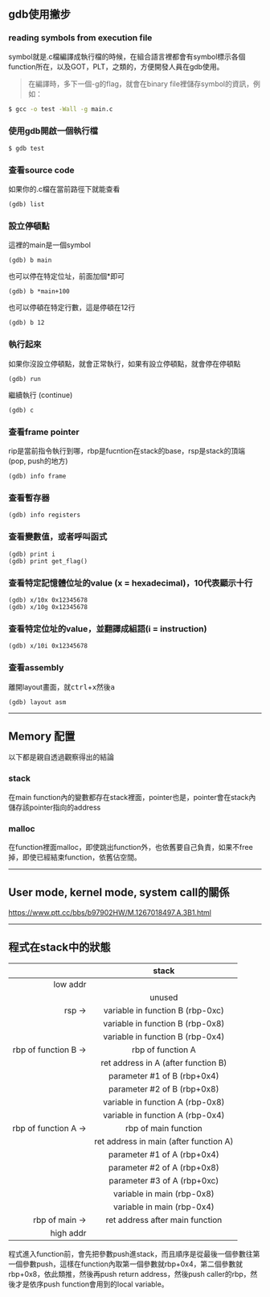 ## gdb使用撇步
### reading symbols from execution file
symbol就是.c檔編譯成執行檔的時候，在組合語言裡都會有symbol標示各個function所在，以及GOT，PLT，之類的，方便開發人員在gdb使用。<br>
> 在編譯時，多下一個-g的flag，就會在binary file裡儲存symbol的資訊，例如：<br>
```bash
$ gcc -o test -Wall -g main.c
```
### 使用gdb開啟一個執行檔
```console
$ gdb test
```
### 查看source code
如果你的.c檔在當前路徑下就能查看<br>
```console
(gdb) list
```
### 設立停頓點
這裡的main是一個symbol<br>
```console
(gdb) b main
```
也可以停在特定位址，前面加個*即可
```console
(gdb) b *main+100
```
也可以停頓在特定行數，這是停頓在12行<br>
```console
(gdb) b 12
```
### 執行起來
如果你沒設立停頓點，就會正常執行，如果有設立停頓點，就會停在停頓點<br>
```console
(gdb) run
```
繼續執行 (continue)
```console
(gdb) c
```
### 查看frame pointer
rip是當前指令執行到哪，rbp是fucntion在stack的base，rsp是stack的頂端(pop, push的地方)
```console
(gdb) info frame
```
### 查看暫存器
```console
(gdb) info registers
```
### 查看變數值，或者呼叫函式
```console
(gdb) print i
(gdb) print get_flag()
```
### 查看特定記憶體位址的value (x = hexadecimal)，10代表顯示十行
```console
(gdb) x/10x 0x12345678
(gdb) x/10g 0x12345678
```
### 查看特定位址的value，並翻譯成組語(i = instruction)
```console
(gdb) x/10i 0x12345678
```
### 查看assembly
離開layout畫面，就<kbd>ctrl</kbd>+<kbd>x</kbd>然後<kbd>a</kbd>
```console
(gdb) layout asm
```
***
## Memory 配置
以下都是親自透過觀察得出的結論
### stack
在main function內的變數都存在stack裡面，pointer也是，pointer會在stack內儲存該pointer指向的address<br>
### malloc
在function裡面malloc，即使跳出function外，也依舊要自己負責，如果不free掉，即使已經結束function，依舊佔空間。

***
## User mode, kernel mode, system call的關係
https://www.ptt.cc/bbs/b97902HW/M.1267018497.A.3B1.html

***
## 程式在stack中的狀態

|                       |                 stack                  |
| ---------------------:|:--------------------------------------:|
|        low addr       |                                        |
|                       |                unused                  |
|          rsp ->       |     variable in function B (rbp-0xc)   |
|                       |     variable in function B (rbp-0x8)   |
|                       |     variable in function B (rbp-0x4)   |
|  rbp of function B -> |            rbp of function A           |
|                       |   ret address in A (after function B)  |
|                       |       parameter #1 of B (rbp+0x4)      |
|                       |       parameter #2 of B (rbp+0x8)      |
|                       |     variable in function A (rbp-0x8)   |
|                       |     variable in function A (rbp-0x4)   |
|  rbp of function A -> |         rbp of main function           |
|                       | ret address in main (after function A) |
|                       |       parameter #1 of A (rbp+0x4)      |
|                       |       parameter #2 of A (rbp+0x8)      |
|                       |       parameter #3 of A (rbp+0xc)      |
|                       |          variable in main (rbp-0x8)    |
|                       |          variable in main (rbp-0x4)    |
|     rbp of main ->    |     ret address after main function    |
|       high addr       |                                        |

程式進入function前，會先把參數push進stack，而且順序是從最後一個參數往第一個參數push，這樣在function內取第一個參數就rbp+0x4，第二個參數就rbp+0x8，依此類推，然後再push return address，然後push caller的rbp，然後才是依序push function會用到的local variable。

